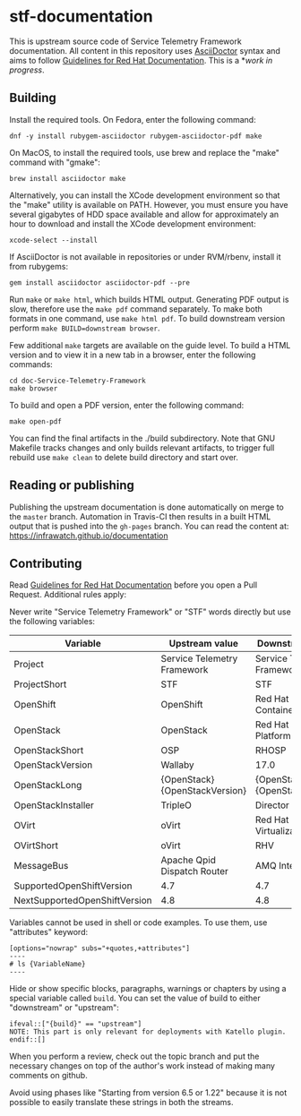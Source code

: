 # stf-documentation

This is upstream source code of Service Telemetry Framework
documentation. All content in this repository uses
[AsciiDoctor](https://asciidoctor.org/) syntax and aims to follow [Guidelines
for Red Hat Documentation](https://redhat-documentation.github.io/). This is a
**work in progress*.

## Building

Install the required tools. On Fedora, enter the following command:

    dnf -y install rubygem-asciidoctor rubygem-asciidoctor-pdf make

On MacOS, to install the required tools, use brew and replace the "make" command with
"gmake":

    brew install asciidoctor make

Alternatively, you can install the XCode development environment so that the "make" utility is available on PATH.
However, you must ensure you have several gigabytes of HDD space available and allow for approximately an hour to download and install the XCode development environment:

    xcode-select --install

If AsciiDoctor is not available in repositories or under RVM/rbenv,
install it from rubygems:

    gem install asciidoctor asciidoctor-pdf --pre

Run `make` or `make html`, which builds HTML output. Generating
PDF output is slow, therefore use the `make pdf` command separately. To
make both formats in one command, use `make html pdf`. To build downstream
version perform `make BUILD=downstream browser`.

Few additional `make` targets are available on the guide level. To build
a HTML version and to view it in a new tab in a browser, enter the following commands:

    cd doc-Service-Telemetry-Framework
    make browser

To build and open a PDF version, enter the following command:

    make open-pdf

You can find the final artifacts in the ./build subdirectory. Note that GNU
Makefile tracks changes and only builds relevant artifacts, to trigger full
rebuild use `make clean` to delete build directory and start over.

## Reading or publishing

Publishing the upstream documentation is done automatically on merge to the
`master` branch. Automation in Travis-CI then results in a built HTML
output that is pushed into the `gh-pages` branch. You can read the content at:
https://infrawatch.github.io/documentation

## Contributing

Read [Guidelines for Red Hat Documentation](https://redhat-documentation.github.io/) before you open a Pull
Request. Additional rules apply:

Never write "Service Telemetry Framework" or "STF" words directly but use the following variables:

| Variable                      | Upstream value                 | Downstream value                     |
| --------                      | --------------                 | ----------------                     |
| Project                       | Service Telemetry Framework    | Service Telemetry Framework          |
| ProjectShort                  | STF                            | STF                                  |
| OpenShift                     | OpenShift                      | Red Hat OpenShift Container Platform |
| OpenStack                     | OpenStack                      | Red Hat OpenStack Platform           |
| OpenStackShort                | OSP                            | RHOSP                                |
| OpenStackVersion              | Wallaby                        | 17.0                                 |
| OpenStackLong                 | {OpenStack} {OpenStackVersion} | {OpenStack} {OpenStackVersion}       |
| OpenStackInstaller            | TripleO                        | Director                             |
| OVirt                         | oVirt                          | Red Hat Virtualization               |
| OVirtShort                    | oVirt                          | RHV                                  |
| MessageBus                    | Apache Qpid Dispatch Router    | AMQ Interconnect                     |
| SupportedOpenShiftVersion     | 4.7                            | 4.7                                  |
| NextSupportedOpenShiftVersion | 4.8                            | 4.8                                  |

Variables cannot be used in shell or code examples. To use them, use "attributes" keyword:

	[options="nowrap" subs="+quotes,+attributes"]
	----
	# ls {VariableName}
	----

Hide or show specific blocks, paragraphs, warnings or chapters by using a special
variable called `build`. You can set the value of build to either "downstream" or
"upstream":

	ifeval::["{build}" == "upstream"]
	NOTE: This part is only relevant for deployments with Katello plugin.
	endif::[]

When you perform a review, check out the topic branch and put the necessary
changes on top of the author's work instead of making many comments on github.

Avoid using phases like "Starting from version 6.5 or 1.22" because it is not possible to easily translate these strings in both the streams.
